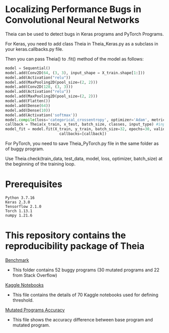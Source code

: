 # Localizing Performance Bugs in Convolutional Neural Networks

Theia can be used to detect bugs in Keras programs and PyTorch Programs.

For Keras, you need to add class Theia in Theia_Keras.py as a subclass in your keras.callbacks.py file.

Then you can pass Theia() to .fit() method of the model as follows:

```python
model = Sequential()
model.add(Conv2D(64, (3, 3), input_shape = X_train.shape[1:]))
model.add(Activation("relu"))
model.add(MaxPooling2D(pool_size=(2, 2)))
model.add(Conv2D(128, (3, 3)))
model.add(Activation("relu"))
model.add(MaxPooling2D(pool_size=(2, 2)))
model.add(Flatten())
model.add(Dense(64))
model.add(Dense(10)) 
model.add(Activation('softmax'))
model.compile(loss='categorical_crossentropy', optimizer='Adam', metrics=['accuracy'])
callback = Theia(x_train, x_test, batch_size, classes, input_type) #input_type = 1 for data augmentation
model_fit = model.fit(X_train, y_train, batch_size=32, epochs=30, validation_split=0.1,
                        callbacks=[callback])
```

For PyTorch, you need to save Theia_PyTorch.py file in the same folder as of buggy program.

Use Theia.check(train_data, test_data, model, loss, optimizer, batch_size) at the beginning of the training loop.

# Prerequisites
```
Python 3.7.16
Keras 2.3.0
Tensorflow 2.1.0
Torch 1.13.1
numpy 1.21.6
```

# This repository contains the reproducibility package of Theia

[Benchmark](https://github.com/Anonymous-225/Theia/tree/main/Benchmark)
* This folder contains 52 buggy programs (30 mutated programs and 22 from Stack Overflow)

[Kaggle Notebooks](https://github.com/Anonymous-225/Theia/blob/main/Kaggle%20Notebooks%20for%20Threshold.xlsx)
* This file contains the details of 70 Kaggle notebooks used for defining threshold.

[Mutated Programs Accuracy](https://github.com/Anonymous-225/Theia/blob/main/Mutated%20Programs%20Accuracy.xlsx)
* This file shows the accuracy difference between base program and mutated program. 




